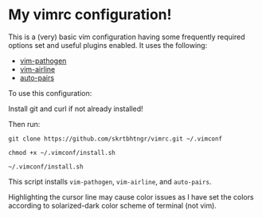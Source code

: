# My vimrc configuration!

This is a (very) basic vim configuration having some frequently required options set and useful plugins enabled. It uses the following:
* [vim-pathogen](https://github.com/tpope/vim-pathogen)
* [vim-airline](https://github.com/vim-airline/vim-airline)
* [auto-pairs](https://github.com/jiangmiao/auto-pairs)

To use this configuration:

Install git and curl if not already installed!

Then run:

`git clone https://github.com/skrtbhtngr/vimrc.git ~/.vimconf`

`chmod +x ~/.vimconf/install.sh`

`~/.vimconf/install.sh`

This script installs `vim-pathogen`, `vim-airline`, and `auto-pairs`.

Highlighting the cursor line may cause color issues as I have set the colors according to solarized-dark color scheme of terminal (not vim).

